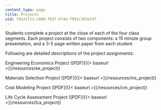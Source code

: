 ```yaml
---
content_type: page
title: Projects
uid: fda31f21-c008-f637-674a-f891c303efd7
---
```


Students complete a project at the close of each of the four class segments. Each project consists of two components: a 15 minute group presentation, and a 3-5 page written paper from each student.

Following are detailed descriptions of the project assignments:

Engineering Economics Project ([PDF]({{< baseurl >}}/resources/ee_project))

Materials Selection Project ([PDF]({{< baseurl >}}/resources/ms_project))

Cost Modeling Project ([PDF]({{< baseurl >}}/resources/cm_project))

Life Cycle Assessment Project ([PDF]({{< baseurl >}}/resources/lca_project))